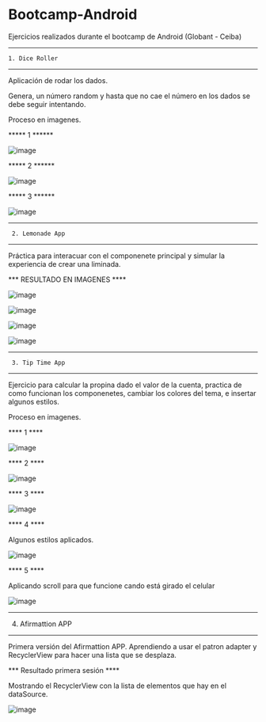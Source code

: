 # Bootcamp-Android
Ejercicios realizados durante el bootcamp de Android (Globant - Ceiba)
************************

    1. Dice Roller

***********************

Aplicación de rodar los dados. 

Genera, un número random y hasta que no cae el número en los dados se debe seguir intentando. 

Proceso en imagenes. 

***** 1 ******

![image](https://user-images.githubusercontent.com/84479574/167989651-3e9e26b1-451c-4ce2-aacf-d3b51b1327fd.png)

***** 2 ******

![image](https://user-images.githubusercontent.com/84479574/167989426-c88b9e12-fd98-416b-b8ac-9878ec8ad2f1.png)

***** 3 ******

![image](https://user-images.githubusercontent.com/84479574/167989559-320cf3f3-256b-4c81-a82d-b0899761c1e7.png)




************************

     2. Lemonade App

***********************

Práctica para interacuar con el componenete principal y simular la experiencia de crear una liminada. 

*** RESULTADO EN IMAGENES ****

![image](https://user-images.githubusercontent.com/84479574/168205205-42eaa7fb-628c-4b64-b180-4e1dde528ddf.png)

![image](https://user-images.githubusercontent.com/84479574/168205236-a785febb-d6c5-4278-a9a8-6f3f1100bec7.png)

![image](https://user-images.githubusercontent.com/84479574/168205263-d42cd20e-851e-4e04-a37f-68e14d157e3b.png)

![image](https://user-images.githubusercontent.com/84479574/168205302-1f59516a-1ef6-4675-9273-88e404041fbc.png)

************************

     3. Tip Time App

***********************

Ejercicio para calcular la propina dado el valor de la cuenta,
practica de como funcionan los componenetes, cambiar los colores del tema, e insertar algunos estilos. 

Proceso en imagenes. 

**** 1  ****

![image](https://user-images.githubusercontent.com/84479574/167985306-cdc230d9-1494-4b62-8be3-81d3ecdf9507.png)

**** 2  ****

![image](https://user-images.githubusercontent.com/84479574/167985407-8e09dc27-b5ed-4326-8481-4a0a8ea369ae.png)

**** 3  ****

![image](https://user-images.githubusercontent.com/84479574/167985443-a51e402e-b2a2-43cd-bf5f-ffbf9f65406c.png)

**** 4  ****

Algunos estilos aplicados.

![image](https://user-images.githubusercontent.com/84479574/167985483-881dd459-49fd-4dec-8c5d-1c1d36627105.png)

**** 5  ****

Aplicando scroll para que funcione cando está girado el celular

![image](https://user-images.githubusercontent.com/84479574/167985536-e8a4f38a-6733-40b0-99c4-204dc35c4af6.png)

************************

   4. Afirmattion APP

***********************

Primera versión del Afirmattion APP. 
Aprendiendo a usar el patron adapter y RecyclerView para hacer una lista que se desplaza. 

*** Resultado primera sesión ****

Mostrando el RecyclerView con la lista de elementos que hay en el dataSource. 

![image](https://user-images.githubusercontent.com/84479574/168204868-27526a82-0a79-42ee-acd8-92040177e690.png)


